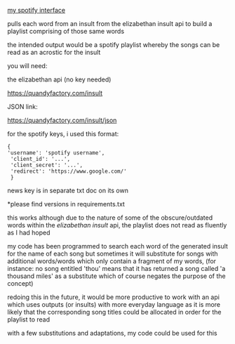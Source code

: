 <u>my spotify interface</u>

pulls each word from an insult from the elizabethan insult api to build a playlist comprising of those same words

the intended output would be a spotify playlist whereby the songs can be read as an acrostic for the insult



you will need:

the elizabethan api (no key needed)

https://quandyfactory.com/insult

JSON link:

https://quandyfactory.com/insult/json



for the spotify keys, i used this format:

```
{
'username': 'spotify username',
 'client_id': '...',
 'client_secret': '...',
 'redirect': 'https://www.google.com/'
 }
```

news key is in separate txt doc on its own

*please find versions in requirements.txt



this works although due to the nature of some of the obscure/outdated words within the *elizabethan insult* api, the playlist does not read as fluently as I had hoped

my code has been programmed to search each word of the generated insult for the name of each song but sometimes it will substitute for songs with additional words/words which only contain a fragment of my words, (for instance: no song entitled 'thou' means that it has returned a song called 'a thousand miles' as a substitute which of course negates the purpose of the concept)

redoing this in the future, it would be more productive to work with an api which uses outputs (or insults) with more everyday language as it is more likely that the corresponding song titles could be allocated in order for the playlist to read

with a few substitutions and adaptations, my code could be used for this
